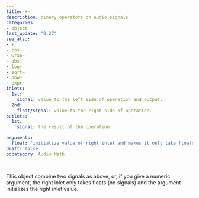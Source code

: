 ```yaml
---
title: +~
description: binary operators on audio signals
categories:
- object
last_update: "0.27"
see_also:
- +
- cos~
- wrap~
- abs~
- log~
- sqrt~
- pow~
- expr~
inlets:
  1st:
    signal: value to the left side of operation and output.
  2nd:
    float/signal: value to the right side of operation.
outlets:
  1st:
    signal: the result of the operation.

arguments:
  float: "initialize value of right inlet and makes it only take floats instead of signals (default 0)."
draft: false
pdcategory: Audio Math

---
```


This object combine two signals as above, or, if you give a numeric argument, the right inlet only takes floats (no signals) and the argument initializes the right inlet value.
